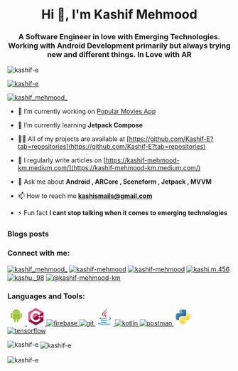<h1 align="center">Hi 👋, I'm Kashif Mehmood</h1>
<h3 align="center">A Software Engineer in love with Emerging Technologies. Working with Android Development primarily but always trying new and different things. In Love with AR</h3>

<p align="left"> <img src="https://komarev.com/ghpvc/?username=kashif-e&label=Profile%20views&color=0e75b6&style=flat" alt="kashif-e" /> </p>

<p align="left"> <a href="https://github.com/ryo-ma/github-profile-trophy"><img src="https://github-profile-trophy.vercel.app/?username=kashif-e" alt="kashif-e" /></a> </p>

<p align="left"> <a href="https://twitter.com/kashif_mehmood_" target="blank"><img src="https://img.shields.io/twitter/follow/kashif_mehmood_?logo=twitter&style=for-the-badge" alt="kashif_mehmood_" /></a> </p>

- 🔭 I’m currently working on [Popular Movies App](https://github.com/Kashif-E/Popular-Movies-App-using-Jepack-retrofit-coroutines-and-MVVM)

- 🌱 I’m currently learning **Jetpack Compose**

- 👨‍💻 All of my projects are available at [https://github.com/Kashif-E?tab=repositories](https://github.com/Kashif-E?tab=repositories)

- 📝 I regularly write articles on [https://kashif-mehmood-km.medium.com/](https://kashif-mehmood-km.medium.com/)

- 💬 Ask me about **Android , ARCore , Sceneform , Jetpack , MVVM**

- 📫 How to reach me **kashismails@gmail.com**

- ⚡ Fun fact **I cant stop talking when it comes to emerging technologies**

### Blogs posts
<!-- BLOG-POST-LIST:START -->
<!-- BLOG-POST-LIST:END -->

<h3 align="left">Connect with me:</h3>
<p align="left">
<a href="https://twitter.com/kashif_mehmood_" target="blank"><img align="center" src="https://raw.githubusercontent.com/rahuldkjain/github-profile-readme-generator/master/src/images/icons/Social/twitter.svg" alt="kashif_mehmood_" height="30" width="40" /></a>
<a href="https://linkedin.com/in/kashif-mehmood" target="blank"><img align="center" src="https://raw.githubusercontent.com/rahuldkjain/github-profile-readme-generator/master/src/images/icons/Social/linked-in-alt.svg" alt="kashif-mehmood" height="30" width="40" /></a>
<a href="https://stackoverflow.com/users/kashif-mehmood" target="blank"><img align="center" src="https://raw.githubusercontent.com/rahuldkjain/github-profile-readme-generator/master/src/images/icons/Social/stack-overflow.svg" alt="kashif-mehmood" height="30" width="40" /></a>
<a href="https://fb.com/kashi.m.456" target="blank"><img align="center" src="https://raw.githubusercontent.com/rahuldkjain/github-profile-readme-generator/master/src/images/icons/Social/facebook.svg" alt="kashi.m.456" height="30" width="40" /></a>
<a href="https://instagram.com/kashu._98" target="blank"><img align="center" src="https://raw.githubusercontent.com/rahuldkjain/github-profile-readme-generator/master/src/images/icons/Social/instagram.svg" alt="kashu._98" height="30" width="40" /></a>
<a href="https://medium.com/@kashif-mehmood-km" target="blank"><img align="center" src="https://raw.githubusercontent.com/rahuldkjain/github-profile-readme-generator/master/src/images/icons/Social/medium.svg" alt="@kashif-mehmood-km" height="30" width="40" /></a>
</p>

<h3 align="left">Languages and Tools:</h3>
<p align="left"> <a href="https://developer.android.com" target="_blank"> <img src="https://raw.githubusercontent.com/devicons/devicon/master/icons/android/android-original-wordmark.svg" alt="android" width="40" height="40"/> </a> <a href="https://www.w3schools.com/cpp/" target="_blank"> <img src="https://raw.githubusercontent.com/devicons/devicon/master/icons/cplusplus/cplusplus-original.svg" alt="cplusplus" width="40" height="40"/> </a> <a href="https://firebase.google.com/" target="_blank"> <img src="https://www.vectorlogo.zone/logos/firebase/firebase-icon.svg" alt="firebase" width="40" height="40"/> </a> <a href="https://git-scm.com/" target="_blank"> <img src="https://www.vectorlogo.zone/logos/git-scm/git-scm-icon.svg" alt="git" width="40" height="40"/> </a> <a href="https://www.java.com" target="_blank"> <img src="https://raw.githubusercontent.com/devicons/devicon/master/icons/java/java-original.svg" alt="java" width="40" height="40"/> </a> <a href="https://kotlinlang.org" target="_blank"> <img src="https://www.vectorlogo.zone/logos/kotlinlang/kotlinlang-icon.svg" alt="kotlin" width="40" height="40"/> </a> <a href="https://postman.com" target="_blank"> <img src="https://www.vectorlogo.zone/logos/getpostman/getpostman-icon.svg" alt="postman" width="40" height="40"/> </a> <a href="https://www.python.org" target="_blank"> <img src="https://raw.githubusercontent.com/devicons/devicon/master/icons/python/python-original.svg" alt="python" width="40" height="40"/> </a> <a href="https://www.tensorflow.org" target="_blank"> <img src="https://www.vectorlogo.zone/logos/tensorflow/tensorflow-icon.svg" alt="tensorflow" width="40" height="40"/> </a> </p>

<p><img align="left" src="https://github-readme-stats.vercel.app/api/top-langs?username=kashif-e&show_icons=true&locale=en&layout=compact" alt="kashif-e" /></p>

<p>&nbsp;<img align="center" src="https://github-readme-stats.vercel.app/api?username=kashif-e&show_icons=true&locale=en" alt="kashif-e" /></p>

<p><img align="center" src="https://github-readme-streak-stats.herokuapp.com/?user=kashif-e&" alt="kashif-e" /></p>
